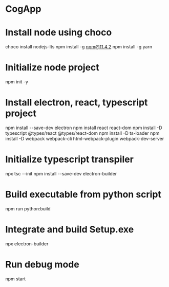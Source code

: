 # CogApp

# Install node using choco
choco install nodejs-lts
npm install -g npm@11.4.2
npm install -g yarn
 
# Initialize node project
npm init -y

# Install electron, react, typescript project
npm install --save-dev electron
npm install react react-dom
npm install -D typescript @types/react @types/react-dom
npm install -D ts-loader
npm install -D webpack webpack-cli html-webpack-plugin webpack-dev-server

# Initialize typescript transpiler
npx tsc --init
npm install --save-dev electron-builder

# Build executable from python script
npm run python:build

# Integrate and build Setup.exe
npx electron-builder

# Run debug mode
npm start
